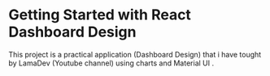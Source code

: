 # Getting Started with React Dashboard Design

This project is a practical application (Dashboard Design) that i have tought by LamaDev (Youtube channel) using charts and Material UI .

